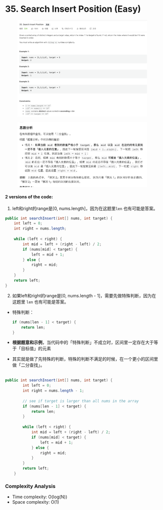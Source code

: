 # 35. Search Insert Position (Easy)

<figure><img src="../../../.gitbook/assets/image (1) (1) (1) (1) (1).png" alt=""><figcaption></figcaption></figure>

<figure><img src="../../../.gitbook/assets/image (147).png" alt=""><figcaption></figcaption></figure>

#### 2 versions of the code:

1. left和right的range是\[0, nums.length]，因为在这题里`len` 也有可能是答案。

```java
public int searchInsert(int[] nums, int target) {
    int left = 0;
    int right = nums.length;

    while (left < right) {
        int mid = left + (right - left) / 2;
        if (nums[mid] < target) {
            left = mid + 1;
        } else {
            right = mid;
        }
    }
    return left;
}
```



2. 如果left和right的range是\[0, nums.length - 1]，需要先做特殊判断，因为在这题里 `len` 也有可能是答案。

*   特殊判断：

    ```java
    if (nums[len - 1] < target) {
        return len;
    }
    ```
* **根据题意和示例**，当代码中的「特殊判断」不成立时，区间里一定存在大于等于「目标值」的元素
* 其实就是做了先特殊的判断，特殊的判断不满足的时候，在一个更小的区间里做「二分查找」。

```java

public int searchInsert(int[] nums, int target) {
        int left = 0;
        int right = nums.length - 1;
        
        // see if target is larger than all nums in the array
        if (nums[len - 1] < target) {
            return len;
        }

        while (left < right) {
            int mid = left + (right - left) / 2;
            if (nums[mid] < target) {
                left = mid + 1;
            } else {
                right = mid;
            }
        }
        return left;
    }
```

### Complexity Analysis

* Time complexity: O(log(N))
* Space complexity: O(1)
